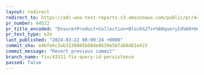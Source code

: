 ```yaml
---
layout: redirect
redirect_to: https://a8c-woo-test-reports.s3.amazonaws.com/public/pr/44522/e2e/index.html
pr_number: 44522
pr_title_encoded: "Ensure+Product+Collection+Block%27s+%60queryId%60+Uniqueness"
pr_test_type: e2e
last_published: "2024-03-22 08:09:24 +0000"
commit_sha: e4bfe6c3ab3130805b08de0b39a56fab6d81e423
commit_message: "Revert previous commit"
branch_name: fix/43311-fix-query-id-persistence
passed: false
---
```

